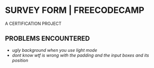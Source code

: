 # SURVEY FORM | FREECODECAMP
A CERTIFICATION PROJECT<br>

## PROBLEMS ENCOUNTERED
- *ugly background when you use light mode*
- *dont know wtf is wrong with the padding and the input boxes and its position*

